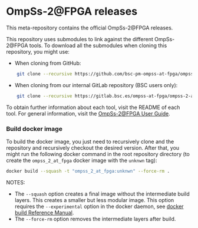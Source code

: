 # OmpSs-2@FPGA releases

This meta-repository contains the official OmpSs-2@FPGA releases.

This repository uses submodules to link against the different OmpSs-2@FPGA tools. To download all the submodules when cloning this repository, you might use:

* When cloning from GitHub:
```bash
    git clone --recursive https://github.com/bsc-pm-ompss-at-fpga/ompss-2-at-fpga-releases.git
```

* When cloning from our internal GitLab repository (BSC users only):
```bash
    git clone --recursive https://gitlab.bsc.es/ompss-at-fpga/ompss-2-at-fpga-releases.git
```

To obtain further information about each tool, visit the README of each tool.
For general information, visit the [OmpSs-2@FPGA User Guide](https://pm.bsc.es/ftp/ompss-2-at-fpga/doc/user-guide-3.2.0-rc9/index.html#ompss-2-fpga-user-guide).


### Build docker image

To build the docker image, you just need to recursively clone and the repository and recursively checkout the desired version.
After that, you might run the following docker command in the root repository directory (to create the `ompss_2_at_fpga` docker image with the `unknwn` tag):
```bash
docker build --squash -t "ompss_2_at_fpga:unknwn" --force-rm .
```

NOTES:
 - The `--squash` option creates a final image without the intermediate build layers. This creates a smaller but less modular image.
   This option requires the `--experimental` option in the docker daemon, see [docker build Reference Manual](https://docs.docker.com/engine/reference/commandline/build/#squash-an-images-layers---squash-experimental).
 - The `--force-rm` option removes the intermediate layers after build.
